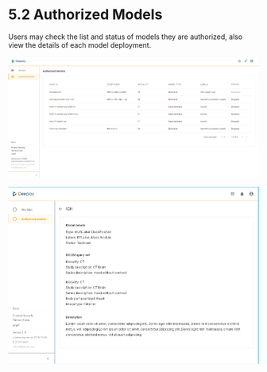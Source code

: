 # 5.2 Authorized Models

Users may check the list and status of models they are authorized, also view the details of each model deployment.

![Model authorization list and deployment status](<../.gitbook/assets/image (218) (1) (1).png>)

![Deployment description & query sets](<../.gitbook/assets/image (218) (1) (1) (1).png>)
